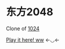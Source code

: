 # 东方2048
Clone of [1024](http://gabrielecirulli.github.io/2048/)

[Play it here! ww](http://necolo.github.io/touhou2048/) ←◡←
